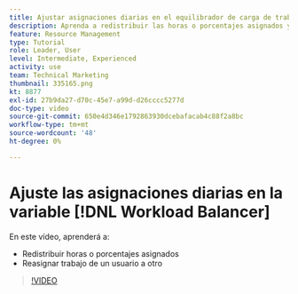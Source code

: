 ```yaml
---
title: Ajustar asignaciones diarias en el equilibrador de carga de trabajo
description: Aprenda a redistribuir las horas o porcentajes asignados y reasignar el trabajo de un usuario a otro.
feature: Resource Management
type: Tutorial
role: Leader, User
level: Intermediate, Experienced
activity: use
team: Technical Marketing
thumbnail: 335165.png
kt: 8877
exl-id: 27b9da27-d70c-45e7-a99d-d26cccc5277d
doc-type: video
source-git-commit: 650e4d346e1792863930dcebafacab4c88f2a8bc
workflow-type: tm+mt
source-wordcount: '48'
ht-degree: 0%

---
```


# Ajuste las asignaciones diarias en la variable [!DNL Workload Balancer]

En este vídeo, aprenderá a:

* Redistribuir horas o porcentajes asignados
* Reasignar trabajo de un usuario a otro


>[!VIDEO](https://video.tv.adobe.com/v/335165/?quality=12&learn=on)
